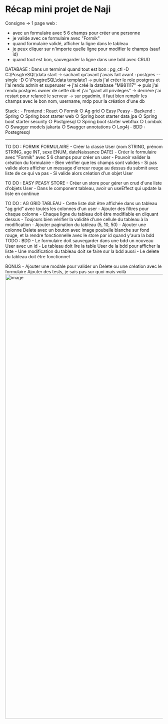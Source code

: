 # Récap mini projet de Naji
Consigne -> 1 page web :
- avec un formulaire avec 5 6 champs pour créer une personne
- je valide avec ce formulaire avec "Formik"
- quand formulaire validé, afficher la ligne dans le tableau
- je peux cliquer sur n'importe quelle ligne pour modifier le champs (sauf id)
- quand tout est bon, sauvegarder la ligne dans une bdd avec CRUD

DATABASE :
Dans un terminal quand tout est bon : pg_ctl -D C:\PosgtreSQL\data start
-> sachant qu'avant j'avais fait avant : postgres --single -D C:\PosgtreSQL\data template1
-> puis j'ai créer le role postgres et l'ai rendu admin et superuser
-> j'ai créé la database "M981117"
-> puis j'ai rendu postgres owner de cette db et j'ai "grant all privileges"
-> derrière j'ai restart pour relancé le serveur
-> sur pgadmin, il faut bien remplir les champs avec le bon nom, username, mdp pour la création d'une db

Stack :
	- Frontend : React
		○ Formik
		○ Ag grid
		○ Easy Peasy
	- Backend : Spring
		○ Spring boot starter web
		○ Spring boot starter data jpa
		○ Spring boot starter security
		○ Postgresql
		○ Spring boot starter webflux
		○ Lombok
		○ Swagger models jakarta
		○ Swagger annotations
		○ Log4j
	- BDD : Postegresql

---------------------------------------------------------------------------

TO DO : FORMIK FORMULAIRE
	- Créer la classe User (nom STRING, prénom STRING, age INT, sexe ENUM, dateNaissance DATE)
	- Créer le formulaire avec "Formik" avec 5 6 champs pour créer un user
	- Pouvoir valider la création du formulaire
	- Bien vérifier que les champs sont valides
	- Si pas valide alors afficher un message d'erreur rouge au dessus du submit avec liste de ce qui va pas
	- Si valide alors création d'un objet User
	
TO DO : EASY PEASY STORE
	- Créer un store pour gérer un crud d'une liste d'objets User
	- Dans le component tableau, avoir un useEffect qui update la liste en continue
	
TO DO : AG GRID TABLEAU
	- Cette liste doit être affichée dans un tableau "ag grid" avec toutes les colonnes d'un user
	- Ajouter des filtres pour chaque colonne
	- Chaque ligne du tableau doit être modifiable en cliquant dessus
	- Toujours bien vérifier la validité d'une cellule du tableau à la modification
	- Ajouter pagination du tableau (5, 10, 50)
	- Ajouter une colonne Delete avec un bouton avec image poubelle blanche sur fond rouge, et la rendre fonctionnelle avec le store par id quand y'aura la bdd
TODO : BDD
	- Le formulaire doit sauvegarder dans une bdd un nouveau User avec un id
	- Le tableau doit lire la table User de la bdd pour afficher la liste
	- Une modification du tableau doit se faire sur la bdd aussi
	- Le delete du tableau doit être fonctionnel

BONUS
	- Ajouter une modale pour valider un Delete ou une création avec le formulaire
Ajouter des tests, je sais pas sur quoi mais voilà<img width="1277" height="1418" alt="image" src="https://github.com/user-attachments/assets/6f549b48-a2c9-4d79-8241-37b95e8fe389" />
